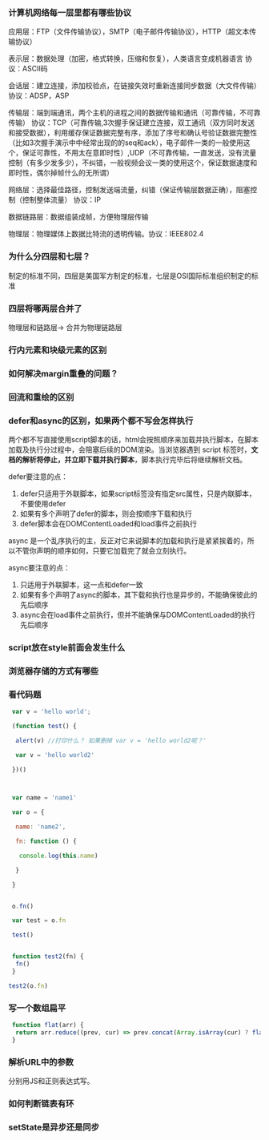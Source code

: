 ### 计算机网络每一层里都有哪些协议

应用层：FTP（文件传输协议），SMTP（电子邮件传输协议），HTTP（超文本传输协议）

表示层：数据处理（加密，格式转换，压缩和恢复），人类语言变成机器语言 协议：ASCII码

会话层：建立连接，添加校验点，在链接失效时重新连接同步数据（大文件传输） 协议：ADSP，ASP

传输层：端到端通讯，两个主机的进程之间的数据传输和通讯（可靠传输，不可靠传输） 协议：TCP（可靠传输,3次握手保证建立连接，双工通讯（双方同时发送和接受数据），利用缓存保证数据完整有序，添加了序号和确认号验证数据完整性（比如3次握手演示中中经常出现的的seq和ack），电子邮件一类的一般使用这个，保证可靠性，不用太在意即时性）,UDP（不可靠传输，一直发送，没有流量控制（有多少发多少），不纠错，一般视频会议一类的使用这个，保证数据速度和即时性，偶尔掉帧什么的无所谓）

网络层：选择最佳路径，控制发送端流量，纠错（保证传输层数据正确），阻塞控制（控制整体流量） 协议：IP

数据链路层：数据组装成帧，方便物理层传输

物理层：物理媒体上数据比特流的透明传输。协议：IEEE802.4

### 为什么分四层和七层？

制定的标准不同，四层是美国军方制定的标准，七层是OSI国际标准组织制定的标准

### 四层将哪两层合并了

物理层和链路层-> 合并为物理链路层

### 行内元素和块级元素的区别



### 如何解决margin重叠的问题？



### 回流和重绘的区别



### defer和async的区别，如果两个都不写会怎样执行

两个都不写直接使用script脚本的话，html会按照顺序来加载并执行脚本，在脚本加载及执行分过程中，会阻塞后续的DOM渲染。当浏览器遇到 script 标签时，**文档的解析将停止，并立即下载并执行脚本**，脚本执行完毕后将继续解析文档。

defer要注意的点：

1. defer只适用于外联脚本，如果script标签没有指定src属性，只是内联脚本，不要使用defer
2. 如果有多个声明了defer的脚本，则会按顺序下载和执行
3. defer脚本会在DOMContentLoaded和load事件之前执行

async 是一个乱序执行的主，反正对它来说脚本的加载和执行是紧紧挨着的，所以不管你声明的顺序如何，只要它加载完了就会立刻执行。

async要注意的点：

1. 只适用于外联脚本，这一点和defer一致
2. 如果有多个声明了async的脚本，其下载和执行也是异步的，不能确保彼此的先后顺序
3. async会在load事件之前执行，但并不能确保与DOMContentLoaded的执行先后顺序

### script放在style前面会发生什么



### 浏览器存储的方式有哪些



### 看代码题

```js
 var v = 'hello world';

 (function test() {

  alert(v) //打印什么？ 如果删掉 var v = 'hello world2呢？'

  var v = 'hello world2'

 })()



 var name = 'name1'

 var o = {

  name: 'name2',

  fn: function () {

   console.log(this.name)

  }

 }


 o.fn()

 var test = o.fn

 test()


 function test2(fn) {
  fn()
 }

test2(o.fn)
```

### 写一个数组扁平

```js
 function flat(arr) {
  return arr.reduce((prev, cur) => prev.concat(Array.isArray(cur) ? flat(cur) : cur), [])
 }
```

### 解析URL中的参数

分别用JS和正则表达式写。

### 如何判断链表有环

### setState是异步还是同步